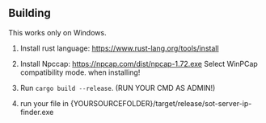 ## Building
This works only on Windows.

1. Install rust language: https://www.rust-lang.org/tools/install

2. Install Npccap: https://npcap.com/dist/npcap-1.72.exe
Select WinPCap compatibility mode. when installing!

3. Run `cargo build --release`.  (RUN YOUR CMD AS ADMIN!)

4. run your file in {YOURSOURCEFOLDER}/target/release/sot-server-ip-finder.exe 
